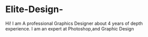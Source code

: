 # Elite-Design-
Hi! I am A professional Graphics Designer about 4 years of depth experience. I am an expert at Photoshop,and Graphic Design
